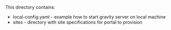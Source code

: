 This directory contains:

* local-config.yaml - example how to start gravity server on local machine
* sites - directory with site specifications for portal to provision


